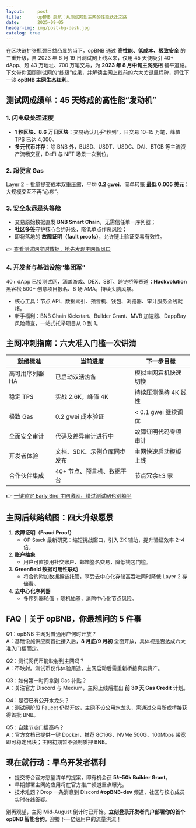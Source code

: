 ```yaml
---
layout:     post
title:      opBNB 启航：从测试网到主网的性能跃迁之路
date:       2025-09-05
header-img: img/post-bg-desk.jpg
catalog: true
---
```


在区块链扩张瓶颈日益凸显的当下，opBNB 通过 **高性能、低成本、极致安全** 的三重升级，自 2023 年 6 月 19 日测试网上线以来，仅用 45 天便吸引 40+ dApp、超 43 万地址、700 万笔交易，为 **2023 年 8 月中旬主网亮相** 铺平道路。下文带你回顾测试网的“练级”成果，并解读主网上线前的六大关键里程碑，抓住下一波 **opBNB 主网生态红利**。

## 测试网成绩单：45 天炼成的高性能“发动机”

### 1. 闪电级处理速度  
- **1 秒区块、8.6 万日区块**：交易确认几乎“秒到”，日交易 10–15 万笔，峰值 TPS 已达 4,000。  
- **多元代币并存**：除 BNB 外，BUSD、USDT、USDC、DAI、BTCB 等主流资产流畅交互，DeFi 与 NFT 场景一次到位。  

### 2. 超便宜 Gas  
Layer 2 + 批量提交成本双重压缩，平均 **0.2 gwei**，简单转账 **最低 0.005 美元**；大规模交互不再“心疼”。  

### 3. **安全**永远是头等舱  
- 交易原始数据直发 **BNB Smart Chain**，无需信任单一序列器；  
- **社区多签**守护核心合约升级，降低单点作恶风险；  
- 即将落地的 **故障证明（fault proofs）**，允许链上验证交易有效性。  

👉 [查看测试网实时数据，抢先发现主网新风口](https://okxdog.com/)  

### 4. 开发者与基础设施“集团军”  
40+ dApp 已接测试网，涵盖游戏、DEX、SBT、跨链桥等赛道；**Hackvolution** 黑客松 500+ 创意项目报名、8 场 AMA，持续头脑风暴。  

- 核心工具：节点 API、数据索引、预言机、钱包、浏览器、审计服务全线就绪。  
- 新手福利：BNB Chain Kickstart、Builder Grant、MVB 加速器、DappBay 风险筛查，一站式托举项目从 0 到 1。  

## 主网冲刺指南：六大准入门槛一次讲清

| 就绪标准         | 当前进度                                | 下一步目标              |
|------------------|-----------------------------------------|-------------------------|
| 高可用序列器 HA   | 已启动双活热备                            | 模拟主网宕机快速切换    |
| 稳定 TPS         | 实战 2.6K，峰值 4K                        | 持续压测保持 4K 线性    |
| 极致 Gas         | 0.2 gwei 成本验证                        | < 0.1 gwei 继续调优      |
| 全面安全审计      | 代码及差异审计进行中                      | 故障证明代码专项审计    |
| 开发者体验        | 文档、SDK、示例仓库同步发布               | 主网快速启动模板上线    |
| 合作伙伴集成      | 40+ 节点、预言机、数据平台                          | 节点冗余≥3 家            |

👉 [一键锁定 Early Bird 主网激励，错过测试网也别躺平](https://okxdog.com/)  

## 主网后续路线图：四大升级愿景

1. **故障证明（Fraud Proof）**  
   - OP Stack 最新研究：缩短挑战窗口，引入 ZK 辅助，提升验证效率 2–4 倍。  
2. **账户抽象**  
   - 用户可直接用社交账户、邮箱签名交易，降低钱包门槛。  
3. **Greenfield 数据可用性联动**  
   - 将合约附加数据拆链托管，享受去中心化存储高吞吐同时降低 Layer 2 存储费。  
4. **去中心化序列器**  
   - 多序列器轮值 + 随机抽签，消除中心化节点风险。  

## FAQ｜关于 opBNB，你最想问的 5 件事

Q1：opBNB 主网对普通用户何时开放？  
A：基础设施供应商首批接入后，**8 月底/9 月初** 全面开放，具体视是否达成六大准入门槛而定。

Q2：测试网代币能映射到主网吗？  
A：不映射。测试币仅作体验用途，主网启动后需重新桥接真实资产。

Q3：如何第一时间拿到 Gas 补贴？  
A：关注官方 Discord 与 Medium，主网上线后推出 **前 30 天 Gas Credit** 计划。

Q4：是否已有公开水龙头？  
A：测试网阶段 Faucet 仍然开放，主网不设公用水龙头，需通过交易所或桥接获得首批 BNB。

Q5：自建节点门槛高吗？  
A：官方文档已提供一键 Docker，推荐 8C16G、NVMe 500G、100Mbps 带宽即可稳定出块；主网初期暂不强制质押 BNB。

## 现在就行动：早鸟开发者福利

- 提交符合官方愿望清单的提案，即有机会获 **$5k–$50k Builder Grant**。  
- 早期部署主网的应用将在官方推广频道重点曝光。  
- 技术难题？Drop 一条消息到 Discord **#opBNB-dev** 频道，社区与核心成员实时在线答疑。

别再观望，主网 Mid-August 倒计时已开始。**立刻登录开发者门户部署你的首个 opBNB 智能合约**，迎接下一亿级用户的流量洪流！